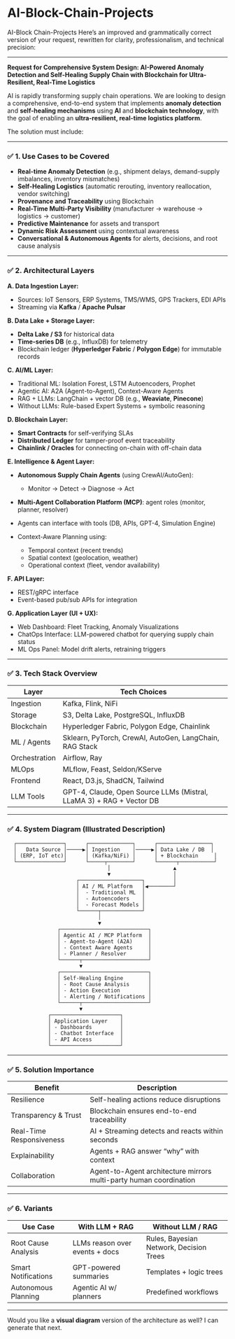 # AI-Block-Chain-Projects
AI-Block Chain-Projects
Here’s an improved and grammatically correct version of your request, rewritten for clarity, professionalism, and technical precision:

---

**Request for Comprehensive System Design: AI-Powered Anomaly Detection and Self-Healing Supply Chain with Blockchain for Ultra-Resilient, Real-Time Logistics**

AI is rapidly transforming supply chain operations. We are looking to design a comprehensive, end-to-end system that implements **anomaly detection** and **self-healing mechanisms** using **AI** and **blockchain technology**, with the goal of enabling an **ultra-resilient, real-time logistics platform**.

The solution must include:

---

### ✅ **1. Use Cases to be Covered**

* **Real-time Anomaly Detection** (e.g., shipment delays, demand-supply imbalances, inventory mismatches)
* **Self-Healing Logistics** (automatic rerouting, inventory reallocation, vendor switching)
* **Provenance and Traceability** using Blockchain
* **Real-Time Multi-Party Visibility** (manufacturer → warehouse → logistics → customer)
* **Predictive Maintenance** for assets and transport
* **Dynamic Risk Assessment** using contextual awareness
* **Conversational & Autonomous Agents** for alerts, decisions, and root cause analysis

---

### ✅ **2. Architectural Layers**

**A. Data Ingestion Layer:**

* Sources: IoT Sensors, ERP Systems, TMS/WMS, GPS Trackers, EDI APIs
* Streaming via **Kafka** / **Apache Pulsar**

**B. Data Lake + Storage Layer:**

* **Delta Lake / S3** for historical data
* **Time-series DB** (e.g., InfluxDB) for telemetry
* Blockchain ledger (**Hyperledger Fabric** / **Polygon Edge**) for immutable records

**C. AI/ML Layer:**

* Traditional ML: Isolation Forest, LSTM Autoencoders, Prophet
* Agentic AI: A2A (Agent-to-Agent), Context-Aware Agents
* RAG + LLMs: LangChain + vector DB (e.g., **Weaviate**, **Pinecone**)
* Without LLMs: Rule-based Expert Systems + symbolic reasoning

**D. Blockchain Layer:**

* **Smart Contracts** for self-verifying SLAs
* **Distributed Ledger** for tamper-proof event traceability
* **Chainlink / Oracles** for connecting on-chain with off-chain data

**E. Intelligence & Agent Layer:**

* **Autonomous Supply Chain Agents** (using CrewAI/AutoGen):

  * Monitor → Detect → Diagnose → Act
* **Multi-Agent Collaboration Platform (MCP)**: agent roles (monitor, planner, resolver)
* Agents can interface with tools (DB, APIs, GPT-4, Simulation Engine)
* Context-Aware Planning using:

  * Temporal context (recent trends)
  * Spatial context (geolocation, weather)
  * Operational context (fleet, vendor availability)

**F. API Layer:**

* REST/gRPC interface
* Event-based pub/sub APIs for integration

**G. Application Layer (UI + UX):**

* Web Dashboard: Fleet Tracking, Anomaly Visualizations
* ChatOps Interface: LLM-powered chatbot for querying supply chain status
* ML Ops Panel: Model drift alerts, retraining triggers

---

### ✅ **3. Tech Stack Overview**

| Layer         | Tech Choices                                                         |
| ------------- | -------------------------------------------------------------------- |
| Ingestion     | Kafka, Flink, NiFi                                                   |
| Storage       | S3, Delta Lake, PostgreSQL, InfluxDB                                 |
| Blockchain    | Hyperledger Fabric, Polygon Edge, Chainlink                          |
| ML / Agents   | Sklearn, PyTorch, CrewAI, AutoGen, LangChain, RAG Stack              |
| Orchestration | Airflow, Ray                                                         |
| MLOps         | MLflow, Feast, Seldon/KServe                                         |
| Frontend      | React, D3.js, ShadCN, Tailwind                                       |
| LLM Tools     | GPT-4, Claude, Open Source LLMs (Mistral, LLaMA 3) + RAG + Vector DB |

---

### ✅ **4. System Diagram (Illustrated Description)**

```
  ┌───────────────┐      ┌──────────────┐      ┌─────────────────┐
  │   Data Source │─────▶│ Ingestion    │─────▶│ Data Lake / DB  │
  │ (ERP, IoT etc)│      │ (Kafka/NiFi) │      │ + Blockchain     │
  └───────────────┘      └─────┬────────┘      └──────┬───────────┘
                                │                    ▲
                                ▼                    │
                      ┌────────────────────┐         │
                      │ AI / ML Platform   │◀────────┘
                      │  - Traditional ML  │
                      │  - Autoencoders    │
                      │  - Forecast Models │
                      └──────┬─────────────┘
                             │
                             ▼
                ┌────────────────────────────┐
                │ Agentic AI / MCP Platform  │
                │ - Agent-to-Agent (A2A)     │
                │ - Context Aware Agents     │
                │ - Planner / Resolver       │
                └──────┬─────────────────────┘
                       ▼
                ┌────────────────────────────┐
                │ Self-Healing Engine        │
                │ - Root Cause Analysis      │
                │ - Action Execution         │
                │ - Alerting / Notifications │
                └──────┬─────────────────────┘
                       ▼
             ┌──────────────────────┐
             │ Application Layer    │
             │ - Dashboards         │
             │ - Chatbot Interface  │
             │ - API Access         │
             └──────────────────────┘
```

---

### ✅ **5. Solution Importance**

| Benefit                  | Description                                                        |
| ------------------------ | ------------------------------------------------------------------ |
| Resilience               | Self-healing actions reduce disruptions                            |
| Transparency & Trust     | Blockchain ensures end-to-end traceability                         |
| Real-Time Responsiveness | AI + Streaming detects and reacts within seconds                   |
| Explainability           | Agents + RAG answer “why” with context                             |
| Collaboration            | Agent-to-Agent architecture mirrors multi-party human coordination |

---

### ✅ **6. Variants**

| Use Case            | With LLM + RAG                 | Without LLM / RAG                       |
| ------------------- | ------------------------------ | --------------------------------------- |
| Root Cause Analysis | LLMs reason over events + docs | Rules, Bayesian Network, Decision Trees |
| Smart Notifications | GPT-powered summaries          | Templates + logic trees                 |
| Autonomous Planning | Agentic AI w/ planners         | Predefined workflows                    |

---

Would you like a **visual diagram** version of the architecture as well? I can generate that next.
